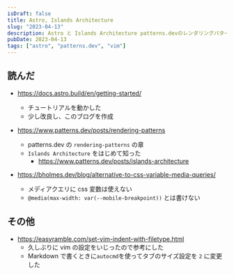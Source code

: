 ```yaml
---
isDraft: false
title: Astro, Islands Architecture
slug: "2023-04-13"
description: Astro と Islands Architecture patterns.devのレンダリングパターンについて
pubDate: 2023-04-13
tags: ["astro", "patterns.dev", "vim"]
---
```


## 読んだ

- https://docs.astro.build/en/getting-started/

  - チュートリアルを動かした
  - 少し改良し、このブログを作成

- https://www.patterns.dev/posts/rendering-patterns

  - patterns.dev の `rendering-patterns` の章
  - `Islands Architecture` をはじめて知った
    - https://www.patterns.dev/posts/islands-architecture

- https://bholmes.dev/blog/alternative-to-css-variable-media-queries/
  - メディアクエリに css 変数は使えない
  - `@media(max-width: var(--mobile-breakpoint))` とは書けない

## その他

- https://easyramble.com/set-vim-indent-with-filetype.html
  - 久しぶりに vim の設定をいじったので参考にした
  - Markdown で書くときに`autocmd`を使ってタブのサイズ設定を `2` に変更した
